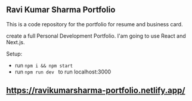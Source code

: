 ## Ravi Kumar Sharma Portfolio



This is a code repository for the portfolio for resume and business card.

 create a full Personal Development Portfolio. I'am going to use React and Next.js.

Setup:
- run ```npm i && npm start```
- run ```npm run dev ``` to run localhost:3000


## https://ravikumarsharma-portfolio.netlify.app/
